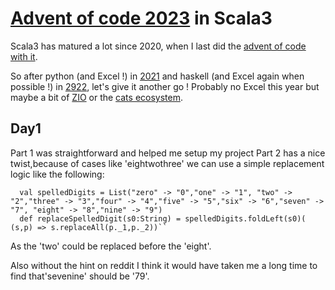 # [Advent of code 2023](https://adventofcode.com/2023) in Scala3

Scala3 has matured a lot since 2020, when I last did the [advent of code with it](https://github.com/benoitpas/advent-of-code-2020). 

So after python (and Excel !) in [2021](https://github.com/benoitpas/advent-of-code-2021) and haskell (and Excel again when possible !) in [2922](https://github.com/benoitpas/advent-of-code-2021), let's give it another go ! Probably no Excel this year but maybe a bit of [ZIO](https://typelevel.org/projects/) or the [cats ecosystem](https://typelevel.org/projects/).

## Day1
Part 1 was straightforward and helped me setup my project
Part 2 has a nice twist,because of cases like 'eightwothree' we can use a simple replacement logic like the following:
```
  val spelledDigits = List("zero" -> "0","one" -> "1", "two" -> "2","three" -> "3","four" -> "4","five" -> "5","six" -> "6","seven" -> "7", "eight" -> "8","nine" -> "9")
  def replaceSpelledDigit(s0:String) = spelledDigits.foldLeft(s0)( (s,p) => s.replaceAll(p._1,p._2))``
```
As the 'two' could be replaced before the 'eight'.

Also without the hint on reddit I think it would have taken me a long time to find that'sevenine' should be '79'.
